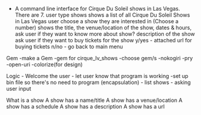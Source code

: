 - A command line interface for Cirque Du Soleil shows in Las Vegas. There are 7.
user type shows
shows a list of all Cirque Du Soleil Shows in Las Vegas
user choose a show they are interested in (Choose a number)
    shows the title, 
    the venue/location of the show,
    dates & hours, 
    ask user if they want to know more about show?
    description of the show
    ask user if they want to buy tickets for the show
            y/yes - attached url for buying tickets
            n/no - go back to main menu


Gem
    -make a Gem
        -gem for cirque_lv_shows 
    -choose gem/s
        -nokogiri
        -pry
        -open-uri
        -colorize(for design)

Logic
    - Welcome the user - let user know that program is working
        -set up bin file  so there's no need to program (encapsulation)
    - list shows
    - asking user input 


What is a show
A show has a name/title
A show has a venue/location
A show has a schedule
A show has a description
A show has a url
